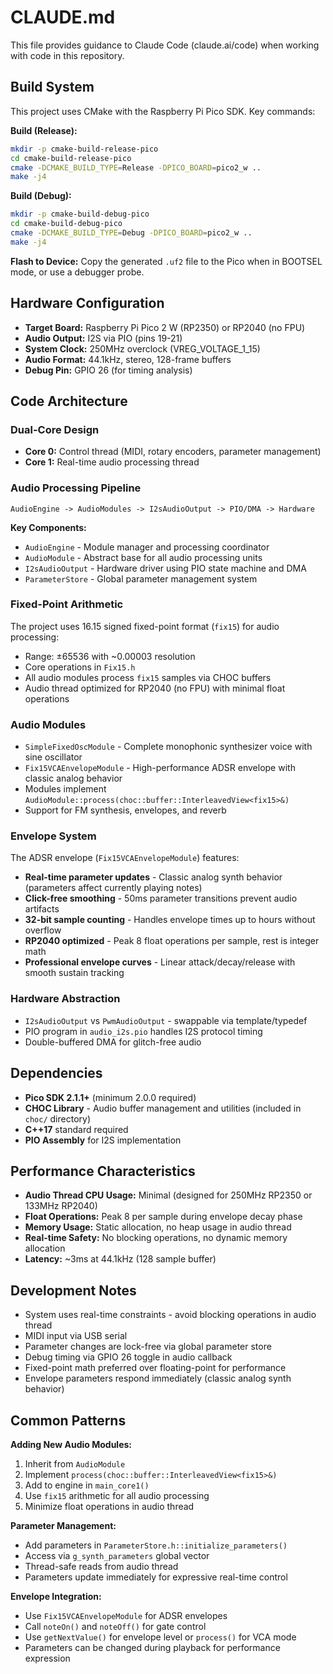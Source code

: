 # CLAUDE.md

This file provides guidance to Claude Code (claude.ai/code) when working with code in this repository.

## Build System

This project uses CMake with the Raspberry Pi Pico SDK. Key commands:

**Build (Release):**
```bash
mkdir -p cmake-build-release-pico
cd cmake-build-release-pico
cmake -DCMAKE_BUILD_TYPE=Release -DPICO_BOARD=pico2_w ..
make -j4
```

**Build (Debug):**
```bash
mkdir -p cmake-build-debug-pico
cd cmake-build-debug-pico
cmake -DCMAKE_BUILD_TYPE=Debug -DPICO_BOARD=pico2_w ..
make -j4
```

**Flash to Device:**
Copy the generated `.uf2` file to the Pico when in BOOTSEL mode, or use a debugger probe.

## Hardware Configuration

- **Target Board:** Raspberry Pi Pico 2 W (RP2350) or RP2040 (no FPU)
- **Audio Output:** I2S via PIO (pins 19-21)
- **System Clock:** 250MHz overclock (VREG_VOLTAGE_1_15)
- **Audio Format:** 44.1kHz, stereo, 128-frame buffers
- **Debug Pin:** GPIO 26 (for timing analysis)

## Code Architecture

### Dual-Core Design
- **Core 0:** Control thread (MIDI, rotary encoders, parameter management)
- **Core 1:** Real-time audio processing thread

### Audio Processing Pipeline
```
AudioEngine -> AudioModules -> I2sAudioOutput -> PIO/DMA -> Hardware
```

**Key Components:**
- `AudioEngine` - Module manager and processing coordinator
- `AudioModule` - Abstract base for all audio processing units
- `I2sAudioOutput` - Hardware driver using PIO state machine and DMA
- `ParameterStore` - Global parameter management system

### Fixed-Point Arithmetic
The project uses 16.15 signed fixed-point format (`fix15`) for audio processing:
- Range: ±65536 with ~0.00003 resolution
- Core operations in `Fix15.h`
- All audio modules process `fix15` samples via CHOC buffers
- Audio thread optimized for RP2040 (no FPU) with minimal float operations

### Audio Modules
- `SimpleFixedOscModule` - Complete monophonic synthesizer voice with sine oscillator
- `Fix15VCAEnvelopeModule` - High-performance ADSR envelope with classic analog behavior
- Modules implement `AudioModule::process(choc::buffer::InterleavedView<fix15>&)`
- Support for FM synthesis, envelopes, and reverb

### Envelope System
The ADSR envelope (`Fix15VCAEnvelopeModule`) features:
- **Real-time parameter updates** - Classic analog synth behavior (parameters affect currently playing notes)
- **Click-free smoothing** - 50ms parameter transitions prevent audio artifacts
- **32-bit sample counting** - Handles envelope times up to hours without overflow
- **RP2040 optimized** - Peak 8 float operations per sample, rest is integer math
- **Professional envelope curves** - Linear attack/decay/release with smooth sustain tracking

### Hardware Abstraction
- `I2sAudioOutput` vs `PwmAudioOutput` - swappable via template/typedef
- PIO program in `audio_i2s.pio` handles I2S protocol timing
- Double-buffered DMA for glitch-free audio

## Dependencies

- **Pico SDK 2.1.1+** (minimum 2.0.0 required)
- **CHOC Library** - Audio buffer management and utilities (included in `choc/` directory)
- **C++17** standard required
- **PIO Assembly** for I2S implementation

## Performance Characteristics

- **Audio Thread CPU Usage:** Minimal (designed for 250MHz RP2350 or 133MHz RP2040)
- **Float Operations:** Peak 8 per sample during envelope decay phase
- **Memory Usage:** Static allocation, no heap usage in audio thread
- **Real-time Safety:** No blocking operations, no dynamic memory allocation
- **Latency:** ~3ms at 44.1kHz (128 sample buffer)

## Development Notes

- System uses real-time constraints - avoid blocking operations in audio thread
- MIDI input via USB serial
- Parameter changes are lock-free via global parameter store  
- Debug timing via GPIO 26 toggle in audio callback
- Fixed-point math preferred over floating-point for performance
- Envelope parameters respond immediately (classic analog synth behavior)

## Common Patterns

**Adding New Audio Modules:**
1. Inherit from `AudioModule`
2. Implement `process(choc::buffer::InterleavedView<fix15>&)`
3. Add to engine in `main_core1()`
4. Use `fix15` arithmetic for all audio processing
5. Minimize float operations in audio thread

**Parameter Management:**
- Add parameters in `ParameterStore.h::initialize_parameters()`
- Access via `g_synth_parameters` global vector
- Thread-safe reads from audio thread
- Parameters update immediately for expressive real-time control

**Envelope Integration:**
- Use `Fix15VCAEnvelopeModule` for ADSR envelopes
- Call `noteOn()` and `noteOff()` for gate control
- Use `getNextValue()` for envelope level or `process()` for VCA mode
- Parameters can be changed during playback for performance expression